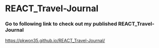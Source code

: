 # REACT_Travel-Journal

### Go to following link to check out my published REACT_Travel-Journal
https://pkwon35.github.io/REACT_Travel-Journal/
